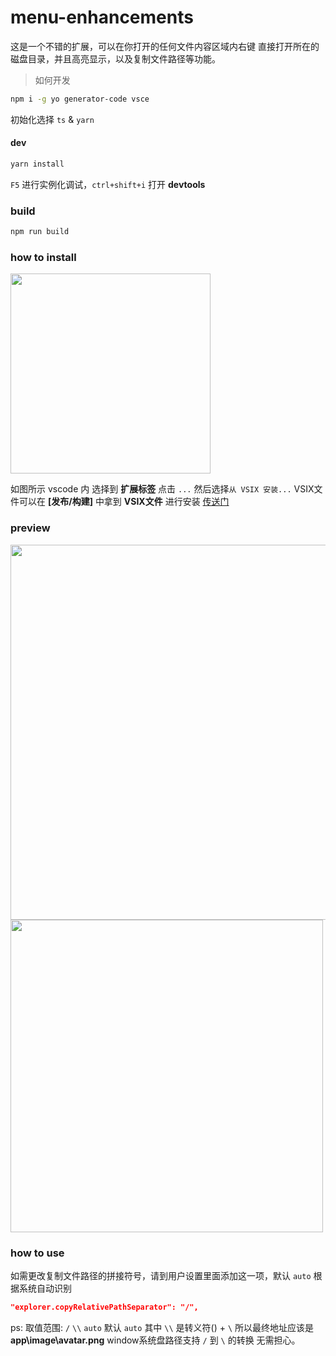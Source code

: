 # menu-enhancements

这是一个不错的扩展，可以在你打开的任何文件内容区域内右键 直接打开所在的磁盘目录，并且高亮显示，以及复制文件路径等功能。

> 如何开发

```bash
npm i -g yo generator-code vsce
```

初始化选择 `ts` & `yarn`

#### dev
```bash
yarn install
```

`F5` 进行实例化调试，`ctrl+shift+i` 打开 **devtools**

### build
```bash
npm run build
```

### how to install

<div align="left">
  <img style="height: 320px;" src="https://github.com/rexhang/menu-enhancements/assets/14832793/a351b6a7-e1fe-4624-a6d9-5fc371001ddc" />
</div>

如图所示 vscode 内 选择到 **扩展标签** 点击 `...` 然后选择`从 VSIX 安装...` VSIX文件可以在 **[发布/构建]** 中拿到 **VSIX文件** 进行安装 [传送门](https://github.com/rexhang/menu-enhancements/releases)

### preview

<div align="left">
  <img style="height: 600px;" src="https://github.com/rexhang/menu-enhancements/assets/14832793/b22e5eff-ce3d-4659-ba5c-4adea2673401" />
</div>

<div align="left">
  <img style="height: 500px;" src="https://github.com/rexhang/menu-enhancements/assets/14832793/ac947521-0b04-4009-951a-f1b1e609cd1b" />
</div>

### how to use

如需更改复制文件路径的拼接符号，请到用户设置里面添加这一项，默认 `auto` 根据系统自动识别

```json
"explorer.copyRelativePathSeparator": "/",
```

ps: 取值范围: `/` `\\` `auto` 默认 `auto` 其中 `\\` 是转义符(\) + `\` 所以最终地址应该是 **app\image\avatar.png** window系统盘路径支持 `/`  到 `\` 的转换 无需担心。

